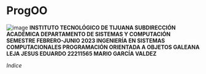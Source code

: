 # ProgOO
![image](https://user-images.githubusercontent.com/124205317/225485021-93490ff9-4392-4417-966f-dc93cb0d8272.png)
**INSTITUTO TECNOLÓGICO DE TIJUANA
SUBDIRECCIÓN ACADÉMICA
DEPARTAMENTO DE SISTEMAS Y COMPUTACIÓN
SEMESTRE FEBRERO-JUNIO 2023
INGENIERÍA EN SISTEMAS COMPUTACIONALES
PROGRAMACIÓN ORIENTADA A OBJETOS
GALEANA LEJA JESUS EDUARDO 22211565
MARIO GARCÍA VALDEZ**

*Indice*

